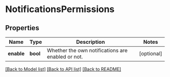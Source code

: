 # NotificationsPermissions

## Properties
Name | Type | Description | Notes
------------ | ------------- | ------------- | -------------
**enable** | **bool** | Whether the own notifications are enabled or not. | [optional] 

[[Back to Model list]](../../README.md#documentation-for-models) [[Back to API list]](../../README.md#documentation-for-api-endpoints) [[Back to README]](../../README.md)


